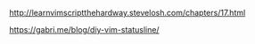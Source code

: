 http://learnvimscriptthehardway.stevelosh.com/chapters/17.html

https://gabri.me/blog/diy-vim-statusline/

